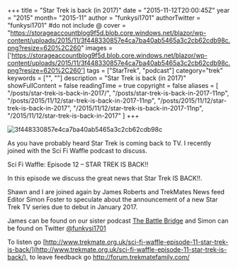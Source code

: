 +++
title = "Star Trek is back (in 2017)"
date = "2015-11-12T20:00:45Z"
year = "2015"
month= "2015-11"
author = "funkysi1701"
authorTwitter = "funkysi1701" #do not include @
cover = "https://storageaccountblog9f5d.blob.core.windows.net/blazor/wp-content/uploads/2015/11/3f448330857e4ca7ba40ab5465a3c2cb62cdb98c.png?resize=620%2C260"
images = ['https://storageaccountblog9f5d.blob.core.windows.net/blazor/wp-content/uploads/2015/11/3f448330857e4ca7ba40ab5465a3c2cb62cdb98c.png?resize=620%2C260']
tags = ["StarTrek", "podcast"]
category="trek"
keywords = ["", ""]
description =  "Star Trek is back (in 2017)"
showFullContent = false
readingTime = true
copyright = false
aliases = [
    "/posts/star-trek-is-back-in-2017/",
    "/posts/star-trek-is-back-in-2017-11np",
    "/posts/2015/11/12/star-trek-is-back-in-2017-11np",
    "/posts/2015/11/12/star-trek-is-back-in-2017",
    "/2015/11/12/star-trek-is-back-in-2017-11np",
    "/2015/11/12/star-trek-is-back-in-2017"
]
+++

![3f448330857e4ca7ba40ab5465a3c2cb62cdb98c](https://storageaccountblog9f5d.blob.core.windows.net/blazor/wp-content/uploads/2015/11/3f448330857e4ca7ba40ab5465a3c2cb62cdb98c.png?resize=620%2C260)

As you have probably heard Star Trek is coming back to TV. I recently joined with the Sci Fi Waffle podcast to discuss.

Sci Fi Waffle: Episode 12 – STAR TREK IS BACK!!

In this episode we discuss the great news that Star Trek IS BACK!!.

Shawn and I are joined again by James Roberts and TrekMates News feed Editor Simon Foster to speculate about the announcement of a new Star Trek TV series due to debut in January 2017.

James can be found on our sister podcast [The Battle Bridge](http://www.trekmate.org.uk/category/the-battle-bridge/) and Simon can be found on Twitter [@funkysi1701](https://twitter.com/funkysi1701)

To listen go [http://www.trekmate.org.uk/sci-fi-waffle-episode-11-star-trek-is-back/](http://www.trekmate.org.uk/sci-fi-waffle-episode-11-star-trek-is-back/), to leave feedback go http://forum.trekmatefamily.com/
